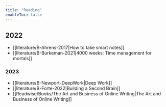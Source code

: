 ```yaml
---
title: "Reading"
enableToc: false
---
```


## 2022
- [[literature/B-Ahrens-2017|How to take smart notes]]
- [[literature/B-Burkeman-2021|4000 weeks: Time management for mortals]]

### 2023
- [[literature/B-Newport-DeepWork|Deep Work]]
- [[literature/B-Forte-2022|Building a Second Brain]]
- [[Readwise/Books/The Art and Business of Online Writing|The Art and Business of Online Writing]]
